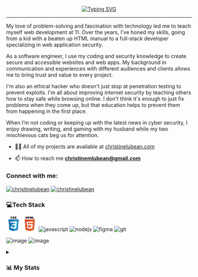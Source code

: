 <p align="center">
  <a href="https://git.io/typing-svg"><img src="https://readme-typing-svg.herokuapp.com?font=Fira+Code&duration=4000&pause=750&color=DB7978&center=true&width=435&lines=Hi%2C+%F0%9F%91%8B;I'm+Christine+LuBean;I'm+a+cybersecurity+professional+%F0%9F%94%91%2C;software+engineer+%F0%9F%92%BB%2C;writer+%E2%9C%8F%EF%B8%8F%2C++and+artist+%F0%9F%96%8C%EF%B8%8F;Take+your+time+to+look+around+%F0%9F%91%80;and+check+out+all+my+projects" alt="Typing SVG" /></a>
<p>
<hr>
<p align="left">My love of problem-solving and fascination with technology led me to teach myself web development at 11. Over the years, I've honed my skills, going from a kid with a beaten up HTML manual to a full-stack developer specializing in web application security.</p>

<p align="left">As a software engineer, I use my coding and security knowledge to create secure and accessible websites and web apps. My background in communication and experiences with different audiences and clients allows me to bring trust and value to every project.</p>

<p align="left">I'm also an ethical hacker who doesn't just stop at penetration testing to prevent exploits. I'm all about improving internet security by teaching others how to stay safe while browsing online. I don't think it's enough to just fix problems when they come up, but that education helps to prevent them from happening in the first place.</p>

<p align="left">When I’m not coding or keeping up with the latest news in cyber security, I enjoy drawing, writing, and gaming with my husband while my two mischievous cats beg us for attention.</p>

- 👨‍💻 All of my projects are available at [christinelubean.com](https://christinelubean.com)

- 📫 How to reach me **christinemlubean@gmail.com**
  
<h3 align="left">Connect with me:</h3>
<p align="left">
<a href="https://linkedin.com/in/christinelubean" target="blank"><img align="center" src="https://raw.githubusercontent.com/rahuldkjain/github-profile-readme-generator/master/src/images/icons/Social/linked-in-alt.svg" alt="christinelubean" height="30" width="40" /></a>
<a href="https://instagram.com/christinelubean" target="blank"><img align="center" src="https://raw.githubusercontent.com/rahuldkjain/github-profile-readme-generator/master/src/images/icons/Social/instagram.svg" alt="christinelubean" height="30" width="40" /></a>
</p>

<h3 align="left">💻Tech Stack</h3>
<p align="left">
  <img src="https://raw.githubusercontent.com/devicons/devicon/master/icons/css3/css3-original-wordmark.svg" alt="css3" width="40" height="40"/>
  <img src="https://raw.githubusercontent.com/devicons/devicon/master/icons/html5/html5-original-wordmark.svg" alt="html5" width="40" height="40"/>
  <img src="https://cdn.jsdelivr.net/gh/devicons/devicon/icons/javascript/javascript-original.svg" alt="javascript" width="40" height="40" /> 
  <img src="https://cdn.jsdelivr.net/gh/devicons/devicon/icons/nodejs/nodejs-original.svg" alt="nodejs" width="40" height="40" />
  <img src="https://www.vectorlogo.zone/logos/figma/figma-icon.svg" alt="figma" width="40" height="40"/> 
  <img src="https://www.vectorlogo.zone/logos/git-scm/git-scm-icon.svg" alt="git" width="40" height="40"/>        
</p>


  ![image](https://svgshare.com/i/Zhy.svg)
  ![image](https://svgshare.com/i/ZhY.svg)
 

<details> 
  <summary><h3>📊 My Stats</h3></summary>
  
[![](https://visitcount.itsvg.in/api?id=christinelubean&icon=0&color=11)](https://visitcount.itsvg.in)  

![](https://www.codewars.com/users/ChristineLuBean/badges/small)
  
![](https://github-readme-stats.vercel.app/api/top-langs/?username=christinelubean&theme=midnight-purple&hide_border=false&include_all_commits=false&count_private=false&layout=compact)


![](https://github-readme-stats.vercel.app/api?username=christinelubean&theme=midnight-purple&hide_border=false&include_all_commits=false&count_private=false) ![](https://github-readme-streak-stats.herokuapp.com/?user=christinelubean&theme=midnight-purple&hide_border=false)
    
</details>
